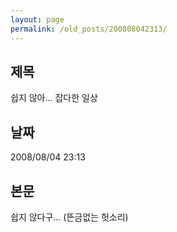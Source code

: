 ```yaml
---
layout: page
permalink: /old_posts/200808042313/
---
```


## 제목
쉽지 않아... 잡다한 일상

## 날짜
2008/08/04 23:13

## 본문
쉽지 않다구... (뜬금없는 헛소리)